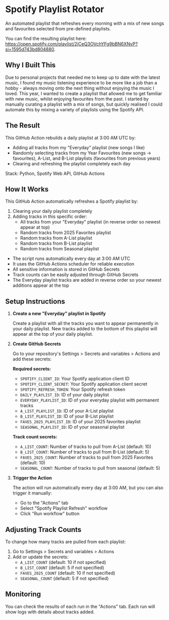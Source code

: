 # Spotify Playlist Rotator

An automated playlist that refreshes every morning with a mix of new songs and favourites selected from pre-defined playlists.

You can find the resulting playlist here: https://open.spotify.com/playlist/2jCeQ3OVchYFg9bBN6XNvP?si=1595d743bd804880.

## Why I Built This

Due to personal projects that needed me to keep up to date with the latest music, I found my music listening experience to be more like a job than a hobby - always moving onto the next thing without enjoying the music I loved. This year, I wanted to create a playlist that allowed me to get familiar with new music, whilst enjoying favourites from the past. I started by manually curating a playlist with a mix of songs, but quickly realised I could automate this by mixing a variety of playlists using the Spotify API.

## The Result

This GitHub Action rebuilds a daily playlist at 3:00 AM UTC by:

* Adding all tracks from my "Everyday" playlist (new songs I like)
* Randomly selecting tracks from my Year Favourites (new songs -> favourites), A-List, and B-List playlists (favourites from previous years)
* Clearing and refreshing the playlist completely each day

Stack: Python, Spotify Web API, GitHub Actions

## How It Works

This GitHub Action automatically refreshes a Spotify playlist by:
1. Clearing your daily playlist completely
2. Adding tracks in this specific order:
   - All tracks from your "Everyday" playlist (in reverse order so newest appear at top)
   - Random tracks from 2025 Favorites playlist
   - Random tracks from A-List playlist
   - Random tracks from B-List playlist
   - Random tracks from Seasonal playlist

* The script runs automatically every day at 3:00 AM UTC
* It uses the GitHub Actions scheduler for reliable execution
* All sensitive information is stored in GitHub Secrets
* Track counts can be easily adjusted through GitHub Secrets
* The Everyday playlist tracks are added in reverse order so your newest additions appear at the top

## Setup Instructions

1. **Create a new "Everyday" playlist in Spotify**
   
   Create a playlist with all the tracks you want to appear permanently in your daily playlist. New tracks added to the bottom of this playlist will appear at the top of your daily playlist.

2. **Create GitHub Secrets**

   Go to your repository's Settings > Secrets and variables > Actions and add these secrets:
   
   **Required secrets:**
   - `SPOTIFY_CLIENT_ID`: Your Spotify application client ID
   - `SPOTIFY_CLIENT_SECRET`: Your Spotify application client secret
   - `SPOTIFY_REFRESH_TOKEN`: Your Spotify refresh token
   - `DAILY_PLAYLIST_ID`: ID of your daily playlist
   - `EVERYDAY_PLAYLIST_ID`: ID of your everyday playlist with permanent tracks
   - `A_LIST_PLAYLIST_ID`: ID of your A-List playlist
   - `B_LIST_PLAYLIST_ID`: ID of your B-List playlist
   - `FAVES_2025_PLAYLIST_ID`: ID of your 2025 favorites playlist
   - `SEASONAL_PLAYLIST_ID`: ID of your seasonal playlist
   
   **Track count secrets:**
   - `A_LIST_COUNT`: Number of tracks to pull from A-List (default: 10)
   - `B_LIST_COUNT`: Number of tracks to pull from B-List (default: 5)
   - `FAVES_2025_COUNT`: Number of tracks to pull from 2025 Favorites (default: 10)
   - `SEASONAL_COUNT`: Number of tracks to pull from seasonal (default: 5)

3. **Trigger the Action**

   The action will run automatically every day at 3:00 AM, but you can also trigger it manually:
   
   - Go to the "Actions" tab
   - Select "Spotify Playlist Refresh" workflow
   - Click "Run workflow" button

## Adjusting Track Counts

To change how many tracks are pulled from each playlist:

1. Go to Settings > Secrets and variables > Actions
2. Add or update the secrets:
   - `A_LIST_COUNT` (default: 10 if not specified)
   - `B_LIST_COUNT` (default: 5 if not specified)
   - `FAVES_2025_COUNT` (default: 10 if not specified)
   - `SEASONAL_COUNT` (default: 5 if not specified)

## Monitoring

You can check the results of each run in the "Actions" tab. Each run will show logs with details about tracks added.
